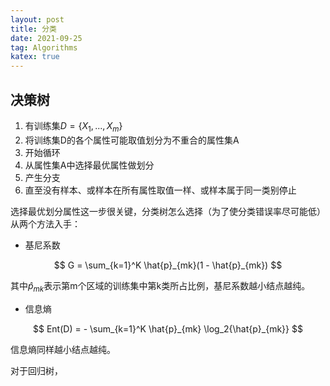 ```yaml
---
layout: post
title: 分类
date: 2021-09-25
tag: Algorithms
katex: true
---
```


## 决策树

1. 有训练集$D = \{X_1, ..., X_m\}$
2. 将训练集D的各个属性可能取值划分为不重合的属性集A
3. 开始循环
4. 从属性集A中选择最优属性做划分
5. 产生分支
6. 直至没有样本、或样本在所有属性取值一样、或样本属于同一类别停止

选择最优划分属性这一步很关键，分类树怎么选择（为了使分类错误率尽可能低）从两个方法入手：

- 基尼系数

$$
G = \sum_{k=1}^K \hat{p}_{mk}(1 - \hat{p}_{mk})
$$

其中$\hat{p}_{mk}$表示第m个区域的训练集中第k类所占比例，基尼系数越小结点越纯。

- 信息熵

$$
Ent(D) = - \sum_{k=1}^K \hat{p}_{mk} \log_2{\hat{p}_{mk}}
$$

信息熵同样越小结点越纯。

对于回归树，


